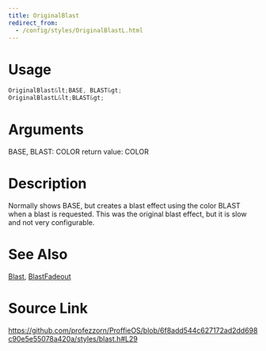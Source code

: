 ```yaml
---
title: OriginalBlast
redirect_from:
  - /config/styles/OriginalBlastL.html
---
```


# Usage
```cpp
OriginalBlast&lt;BASE, BLAST&gt;
OriginalBlastL&lt;BLAST&gt;
```

# Arguments
BASE, BLAST: COLOR
return value: COLOR

# Description
Normally shows BASE, but creates a blast effect using
the color BLAST when a blast is requested.
This was the original blast effect, but it is slow and not
very configurable.

# See Also
[Blast](/config/styles/Blast.html), [BlastFadeout](/config/styles/BlastFadeout.html)

# Source Link
https://github.com/profezzorn/ProffieOS/blob/6f8add544c627172ad2dd698c90e5e55078a420a/styles/blast.h#L29
